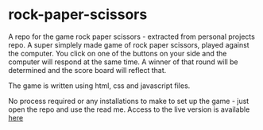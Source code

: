 # rock-paper-scissors
A repo for the game rock paper scissors - extracted from personal projects repo. A super simplely made game of rock paper scissors, played against the computer. You click on one of the buttons on your side and the computer will respond at the same time. A winner of that round will be determined and the score board will reflect that.

The game is written using html, css and javascript files.

No process required or any installations to make to set up the game - just open the repo and use the read me. Access to the live version is available [here](https://annikachauhan.github.io/rock-paper-scissors/)
